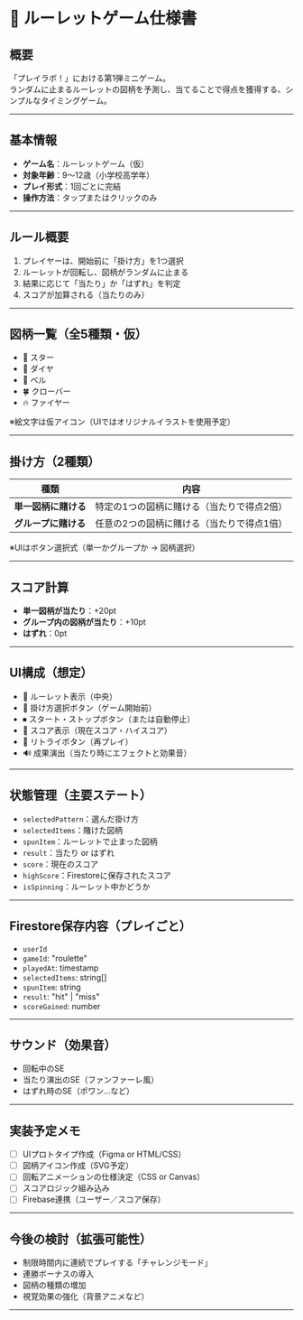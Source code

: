 # 🎰 ルーレットゲーム仕様書

## 概要

「プレイラボ！」における第1弾ミニゲーム。  
ランダムに止まるルーレットの図柄を予測し、当てることで得点を獲得する、シンプルなタイミングゲーム。

---

## 基本情報

- **ゲーム名**：ルーレットゲーム（仮）
- **対象年齢**：9〜12歳（小学校高学年）
- **プレイ形式**：1回ごとに完結
- **操作方法**：タップまたはクリックのみ

---

## ルール概要

1. プレイヤーは、開始前に「掛け方」を1つ選択
2. ルーレットが回転し、図柄がランダムに止まる
3. 結果に応じて「当たり」か「はずれ」を判定
4. スコアが加算される（当たりのみ）

---

## 図柄一覧（全5種類・仮）

- 🌟 スター
- 💎 ダイヤ
- 🔔 ベル
- 🍀 クローバー
- 🔥 ファイヤー

※絵文字は仮アイコン（UIではオリジナルイラストを使用予定）

---

## 掛け方（2種類）

| 種類             | 内容                                                |
|------------------|-----------------------------------------------------|
| **単一図柄に賭ける** | 特定の1つの図柄に賭ける（当たりで得点2倍）               |
| **グループに賭ける** | 任意の2つの図柄に賭ける（当たりで得点1倍）                |

※UIはボタン選択式（単一かグループか → 図柄選択）

---

## スコア計算

- **単一図柄が当たり**：+20pt
- **グループ内の図柄が当たり**：+10pt
- **はずれ**：0pt

---

## UI構成（想定）

- 🎡 ルーレット表示（中央）
- 🎯 掛け方選択ボタン（ゲーム開始前）
- ⏹ スタート・ストップボタン（または自動停止）
- 🧮 スコア表示（現在スコア・ハイスコア）
- 🔁 リトライボタン（再プレイ）
- 🔊 成果演出（当たり時にエフェクトと効果音）

---

## 状態管理（主要ステート）

- `selectedPattern`：選んだ掛け方
- `selectedItems`：賭けた図柄
- `spunItem`：ルーレットで止まった図柄
- `result`：当たり or はずれ
- `score`：現在のスコア
- `highScore`：Firestoreに保存されたスコア
- `isSpinning`：ルーレット中かどうか

---

## Firestore保存内容（プレイごと）

- `userId`
- `gameId`: "roulette"
- `playedAt`: timestamp
- `selectedItems`: string[]
- `spunItem`: string
- `result`: "hit" | "miss"
- `scoreGained`: number

---

## サウンド（効果音）

- 回転中のSE
- 当たり演出のSE（ファンファーレ風）
- はずれ時のSE（ポワン…など）

---

## 実装予定メモ

- [ ] UIプロトタイプ作成（Figma or HTML/CSS）
- [ ] 図柄アイコン作成（SVG予定）
- [ ] 回転アニメーションの仕様決定（CSS or Canvas）
- [ ] スコアロジック組み込み
- [ ] Firebase連携（ユーザー／スコア保存）

---

## 今後の検討（拡張可能性）

- 制限時間内に連続でプレイする「チャレンジモード」
- 連勝ボーナスの導入
- 図柄の種類の増加
- 視覚効果の強化（背景アニメなど）

---
